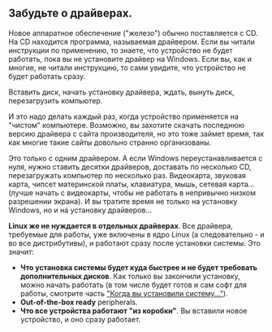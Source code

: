 <?php require("../../entete.php"); ?> <?php require("../../base.php"); ?> <?php require("../../fonctions.php"); ?>

<div id="corps">

<h2>Забудьте о драйверах.</h2>

<p>Новое аппаратное обеспечение ("железо") обычно поставляется с CD. На CD находится программа, называемая драйвером. Если вы читали инструкции по применению, то знаете, что устройство не будет работать, пока вы не установите драйвер на Windows. Если вы, как и многие, не читали инструкцию, то сами увидите, что устройство не будет работать сразу.</p>

<p>Вставить диск, начать установку драйвера, ждать, вынуть диск, перезагрузить компьютер.</p>

<p>И это надо делать каждый раз, когда устройство применяется на "чистом" компьютере. Возможно, вы захотите скачать последнюю версию драйвера с сайта производителя, но это тоже займет время, так как многие такие сайты довольно странно организованы.</p>

<p>Это только с одним драйвером. А если Windows переустанавливается с нуля, нужно ставить десятки драйверов, доставать по несколько CD, перезагружать компьютер по несколько раз. Видеокарта, звуковая карта, чипсет материнской платы, клавиатура, мышь, сетевая карта... (лучше начать с видеокарты, чтобы не работать в непривычно низком разрешении экрана). И вы тратите время не только на установку Windows, но и на установку драйверов...</p>

<p><b>Linux же не нуждается в отдельных драйверах</b>. Все драйвера, требуемые для работы, уже включены в ядро Linux (а следовательно - и во все дистрибутивы), и работают сразу после установки системы. Это значит:</p>

<ul>
<li><b>Что установка системы будет куда быстрее и не будет требовать дополнительных дисков</b>. Как только вы закончили установку, можно начать работать (в том числе будет готов и сам софт для работы, смотрите часть <a href="http://www.whylinuxisbetter.net/items/all_in_one/index_ru.php?lang=ru">"Когда вы установили систему..."</a>).</li>
<li><b>Out-of-the-box ready</b> peripherals.</li>
<li><b>Что все устройства работают "из коробки"</b>. Вы вставили новое устройство, и оно сразу работает.</li>
</ul>

</div>
</body>
</html>
